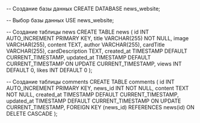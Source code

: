 -- Создание базы данных
CREATE DATABASE news_website;

-- Выбор базы данных
USE news_website;

-- Создание таблицы news
CREATE TABLE news (
    id INT AUTO_INCREMENT PRIMARY KEY,
    title VARCHAR(255) NOT NULL,
    image VARCHAR(255),
    content TEXT,
    author VARCHAR(255),
    cardTitle VARCHAR(255),
    cardDescription TEXT,
    created_at TIMESTAMP DEFAULT CURRENT_TIMESTAMP,
    updated_at TIMESTAMP DEFAULT CURRENT_TIMESTAMP ON UPDATE CURRENT_TIMESTAMP,
    views INT DEFAULT 0,
    likes INT DEFAULT 0
);

-- Создание таблицы comments
CREATE TABLE comments (
    id INT AUTO_INCREMENT PRIMARY KEY,
    news_id INT NOT NULL,
    content TEXT NOT NULL,
    created_at TIMESTAMP DEFAULT CURRENT_TIMESTAMP,
    updated_at TIMESTAMP DEFAULT CURRENT_TIMESTAMP ON UPDATE CURRENT_TIMESTAMP,
    FOREIGN KEY (news_id) REFERENCES news(id) ON DELETE CASCADE
);
